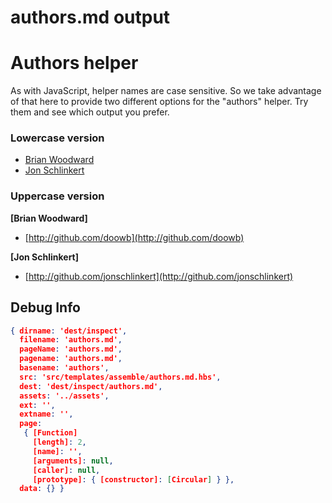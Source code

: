 # authors.md output

# Authors helper
As with JavaScript, helper names are case sensitive. So we take advantage of that here to provide two different options for the "authors" helper. Try them and see which output you prefer.


### Lowercase version
* [Brian Woodward](http://github.com/doowb)  
* [Jon Schlinkert](http://github.com/jonschlinkert)  


### Uppercase version

**[Brian Woodward]**
  
+ [http://github.com/doowb](http://github.com/doowb)  

**[Jon Schlinkert]**
  
+ [http://github.com/jonschlinkert](http://github.com/jonschlinkert)  



## Debug Info

``` json
{ dirname: 'dest/inspect',
  filename: 'authors.md',
  pageName: 'authors.md',
  pagename: 'authors.md',
  basename: 'authors',
  src: 'src/templates/assemble/authors.md.hbs',
  dest: 'dest/inspect/authors.md',
  assets: '../assets',
  ext: '',
  extname: '',
  page: 
   { [Function]
     [length]: 2,
     [name]: '',
     [arguments]: null,
     [caller]: null,
     [prototype]: { [constructor]: [Circular] } },
  data: {} }
```

